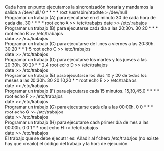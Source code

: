 Cada hora en punto ejecutamos la sincronización horaria y mandamos la salida a /dev/null/
0 * * * * root /usr/sbin/ntpdate > /dev/null  
Programar un trabajo (A) para ejecutarse en el minuto 30 de cada hora de cada día.
30 * * * * root echo A >>  /etc/trabajos 
date >>  /etc/trabajos  
Programar un trabajo (B) para ejecutarse cada día a las 20:30h.
30 20 * * * root echo B >>  /etc/trabajos  
date >>  /etc/trabajos   
Programar un trabajo (C) para ejecutarse de lunes a viernes a las 20:30h.
30 20 * * 1-5 root echo C >>  /etc/trabajos  
date >>  /etc/trabajos  
Programar un trabajo (D) para ejecutarse los martes y los jueves a las 20:30h.
30 20 * * 2,4 root echo D >>  /etc/trabajos  
date >>  /etc/trabajos  
Programar un trabajo (E) para ejecutarse los días 10 y 20 de todos los meses a las 20:30h.
30 20 10,20 * * root echo E >>  /etc/trabajos  
date >>  /etc/trabajos  
Programar un trabajo (F) para ejecutarse cada 15 minutos.
15,30,45,0 * * * * root echo F >>  /etc/trabajos  
date >>  /etc/trabajos  
Programar un trabajo (G) para ejecutarse cada día a las 00:00h.
0 0 * * * root echo G >>  /etc/trabajos  
date >>  /etc/trabajos  
Programar un trabajo (H) para ejecutarse cada primer día de mes a las 00:00h.
0 0 1 * * root echo H >>  /etc/trabajos  
date >>  /etc/trabajos  
El trabajo que se debe ejecutar es:
Añadir al fichero /etc/trabajos (no existe hay que crearlo) el código del trabajo y la hora de ejecución.
